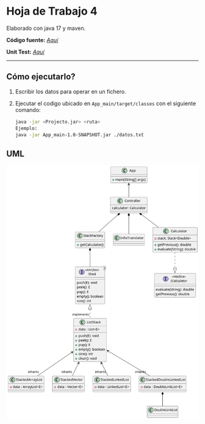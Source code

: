 # Hoja de Trabajo 4

Elaborado con java 17 y maven.

**Código fuente:**  [*Aquí*](https://github.com/DanielRasho/HT4-InfixCalculator/tree/main/App_main/src/main/java)

**Unit Test:** [*Aquí*](https://github.com/DanielRasho/HT4-InfixCalculator/tree/main/App_main/src/test/java/App_main)

---

## Cómo ejecutarlo?

1. Escribir los datos para operar en un fichero.

2. Ejecutar el codigo ubicado en `App_main/target/classes` con el siguiente comando:
   
   ```bash
   java -jar <Projecto.jar> <ruta>
   Ejemplo:
   java -jar App_main-1.0-SNAPSHOT.jar ./datos.txt
   ```

## UML

![](./classesUML.png)  


